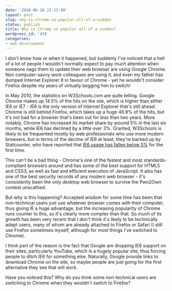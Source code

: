 ```yaml
---
date: '2010-06-18 22:12:40'
layout: post
slug: why-is-chrome-so-popular-all-of-a-sudden
status: publish
title: Why is Chrome so popular all of a sudden?
wordpress_id: '476'
categories:
- web development
---
```


I don't know how or when it happened, but suddenly I've noticed that a hell of a lot of people I wouldn't normally expect to pay much attention when someone nags them to update their web browser are using Google Chrome. Non computer-savvy work colleagues are using it, and even my father has dumped Internet Explorer 8 in favour of Chrome - yet he wouldn't consider Firefox despite my years of virtually begging him to switch!

In May 2010, the statistics on W3Schools.com are quite telling. Google Chrome makes up 14.5% of the hits on the site, which is higher than either IE6 or IE7 - IE8 is the only version of Internet Explorer that's still ahead. Chrome is still behind Firefox, which takes up a huge 46.9% of the hits, but it's not bad for a browser that's been out for less than two years. More notably, Chrome has increased its market share by around 5% in the last six months, while IE6 has declined by a little over 3%. Granted, W3Schools is likely to be frequented mostly by web professionals who use more modern browsers, but in terms of the decline of IE6 at least, they're backed up by Statcounter, who have reported that [IE6 usage has fallen below 5%](http://mashable.com/2010/06/01/ie6-below-5-percent/) for the first time.

This can't be a bad thing - Chrome's one of the fastest and most standards-compliant browsers around and has some of the best support for HTML5 and CSS3, as well as fast and efficient execution of JavaScript. It also has one of the best security records of any modern web browser - it's consistently been the only desktop web browser to survive the Pwn2Own contest unscathed.

But why is this happening? Accepted wisdom for some time has been that non-technical users just use whatever browser comes with their computer, thus giving IE a huge advantage, but the increasing popularity of Chrome runs counter to this, so it's clearly more complex than that. So much of its growth has been very recent that I don't think it's likely to be technically adept users, many of whom are already attached to Firefox or Safari (I still use Firefox sometimes myself, although for most things I've switched to Chrome).

I think part of the reason is the fact that Google are dropping IE6 support on their sites, particularly YouTube, which is a hugely popular site, thus forcing people to ditch IE6 for something else. Naturally, Google provide links to download Chrome on the site, so maybe people are just going for the first alternative they see that will work.

Have you noticed this? Why do you think some non-technical users are switching to Chrome when they wouldn't switch to Firefox?

